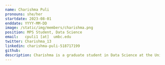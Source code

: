 ```yaml
---
name: Charishma Puli
pronouns: she/her
startdate: 2023-08-01
enddate: YYYY-MM-DD
image: /static/img/members/charishma.png
position: MPS Student, Data Science
email:   cpuli1 [at]  umbc.edu
twitter: Charishma_13
linkedin: charishma-puli-518717199
github: 
description: Charishma is a graduate student in Data Science at the University of Maryland, Baltimore County, joined the Atoms Lab in 2023. She holds a Bachelor's in Computer Science from Jawaharlal Nehru Technological University Hyderabad, she has actively engaged in projects focused on sentimental analysis and image processing, sparking her interest in machine learning. Currently, her research involves developing a machine learning algorithm, symbolic regression, specifically for multi-atomic equations with zeolites. Beyond academics, Charishma finds joy in watching movies and maintaining an active lifestyle at the gym.
---
```

